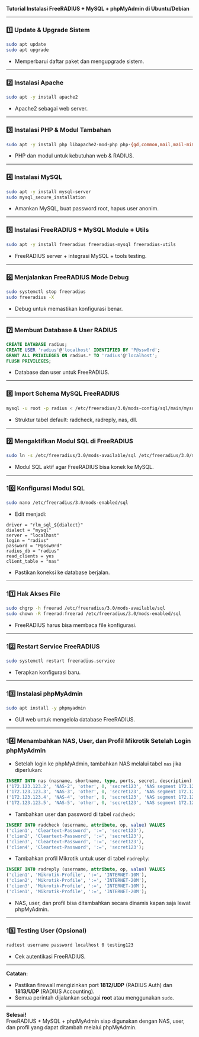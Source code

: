 **Tutorial Instalasi FreeRADIUS + MySQL + phpMyAdmin di Ubuntu/Debian**

---

### **1️⃣ Update & Upgrade Sistem**

```bash
sudo apt update
sudo apt upgrade
```

- Memperbarui daftar paket dan mengupgrade sistem.

---

### **2️⃣ Instalasi Apache**

```bash
sudo apt -y install apache2
```

- Apache2 sebagai web server.

---

### **3️⃣ Instalasi PHP & Modul Tambahan**

```bash
sudo apt -y install php libapache2-mod-php php-{gd,common,mail,mail-mime,mysql,pear,db,mbstring,xml,curl}
```

- PHP dan modul untuk kebutuhan web & RADIUS.

---

### **4️⃣ Instalasi MySQL**

```bash
sudo apt -y install mysql-server
sudo mysql_secure_installation
```

- Amankan MySQL, buat password root, hapus user anonim.

---

### **5️⃣ Instalasi FreeRADIUS + MySQL Module + Utils**

```bash
sudo apt -y install freeradius freeradius-mysql freeradius-utils
```

- FreeRADIUS server + integrasi MySQL + tools testing.

---

### **6️⃣ Menjalankan FreeRADIUS Mode Debug**

```bash
sudo systemctl stop freeradius
sudo freeradius -X
```

- Debug untuk memastikan konfigurasi benar.

---

### **7️⃣ Membuat Database & User RADIUS**

```sql
CREATE DATABASE radius;
CREATE USER 'radius'@'localhost' IDENTIFIED BY 'P@ssw0rd';
GRANT ALL PRIVILEGES ON radius.* TO 'radius'@'localhost';
FLUSH PRIVILEGES;
```

- Database dan user untuk FreeRADIUS.

---

### **8️⃣ Import Schema MySQL FreeRADIUS**

```bash
mysql -u root -p radius < /etc/freeradius/3.0/mods-config/sql/main/mysql/schema.sql
```

- Struktur tabel default: radcheck, radreply, nas, dll.

---

### **9️⃣ Mengaktifkan Modul SQL di FreeRADIUS**

```bash
sudo ln -s /etc/freeradius/3.0/mods-available/sql /etc/freeradius/3.0/mods-enabled/
```

- Modul SQL aktif agar FreeRADIUS bisa konek ke MySQL.

---

### **10️⃣ Konfigurasi Modul SQL**

```bash
sudo nano /etc/freeradius/3.0/mods-enabled/sql
```

- Edit menjadi:

```text
driver = "rlm_sql_${dialect}"
dialect = "mysql"
server = "localhost"
login = "radius"
password = "P@ssw0rd"
radius_db = "radius"
read_clients = yes
client_table = "nas"
```

- Pastikan koneksi ke database berjalan.

---

### **11️⃣ Hak Akses File**

```bash
sudo chgrp -h freerad /etc/freeradius/3.0/mods-available/sql
sudo chown -R freerad:freerad /etc/freeradius/3.0/mods-enabled/sql
```

- FreeRADIUS harus bisa membaca file konfigurasi.

---

### **12️⃣ Restart Service FreeRADIUS**

```bash
sudo systemctl restart freeradius.service
```

- Terapkan konfigurasi baru.

---

### **13️⃣ Instalasi phpMyAdmin**

```bash
sudo apt install -y phpmyadmin
```

- GUI web untuk mengelola database FreeRADIUS.

---

### **14️⃣ Menambahkan NAS, User, dan Profil Mikrotik Setelah Login phpMyAdmin**

- Setelah login ke phpMyAdmin, tambahkan NAS melalui tabel `nas` jika diperlukan:

```sql
INSERT INTO nas (nasname, shortname, type, ports, secret, description) VALUES
('172.123.123.2', 'NAS-2', 'other', 0, 'secret123', 'NAS segment 172.123.123.2'),
('172.123.123.3', 'NAS-3', 'other', 0, 'secret123', 'NAS segment 172.123.123.3'),
('172.123.123.4', 'NAS-4', 'other', 0, 'secret123', 'NAS segment 172.123.123.4'),
('172.123.123.5', 'NAS-5', 'other', 0, 'secret123', 'NAS segment 172.123.123.5');
```

- Tambahkan user dan password di tabel `radcheck`:

```sql
INSERT INTO radcheck (username, attribute, op, value) VALUES
('clien1', 'Cleartext-Password', ':=', 'secret123'),
('clien2', 'Cleartext-Password', ':=', 'secret123'),
('clien3', 'Cleartext-Password', ':=', 'secret123'),
('clien4', 'Cleartext-Password', ':=', 'secret123');
```

- Tambahkan profil Mikrotik untuk user di tabel `radreply`:

```sql
INSERT INTO radreply (username, attribute, op, value) VALUES
('clien1', 'Mikrotik-Profile', ':=', 'INTERNET-10M'),
('clien2', 'Mikrotik-Profile', ':=', 'INTERNET-20M'),
('clien3', 'Mikrotik-Profile', ':=', 'INTERNET-10M'),
('clien1', 'Mikrotik-Profile', ':=', 'INTERNET-20M');
```

- NAS, user, dan profil bisa ditambahkan secara dinamis kapan saja lewat phpMyAdmin.

---

### **15️⃣ Testing User (Opsional)**

```bash
radtest username password localhost 0 testing123
```

- Cek autentikasi FreeRADIUS.

---

**Catatan:**

- Pastikan firewall mengizinkan port **1812/UDP** (RADIUS Auth) dan **1813/UDP** (RADIUS Accounting).
- Semua perintah dijalankan sebagai **root** atau menggunakan `sudo`.

---

**Selesai!**\
FreeRADIUS + MySQL + phpMyAdmin siap digunakan dengan NAS, user, dan profil yang dapat ditambah melalui phpMyAdmin.

